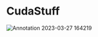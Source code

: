 # CudaStuff

![Annotation 2023-03-27 164219](https://user-images.githubusercontent.com/36921178/233799100-db20bac6-7991-448c-94a2-868be46ece52.png)
